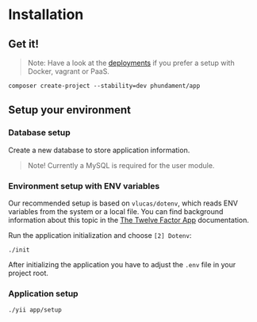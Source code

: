 Installation
============

Get it!
-------

> Note: Have a look at the [deployments](50-deploy.md) if you prefer a setup with Docker, vagrant or PaaS.

```
composer create-project --stability=dev phundament/app
```

Setup your environment
----------------------

### Database setup

Create a new database to store application information.

> Note! Currently a MySQL is required for the user module.

### Environment setup with ENV variables

Our recommended setup is based on `vlucas/dotenv`, which reads ENV variables from the system or a local file. You can find background information about this topic in the [The Twelve Factor App](http://12factor.net/config) documentation.

Run the application initialization and choose `[2] Dotenv`:

    ./init

After initializing the application you have to adjust the `.env` file in your project root.

### Application setup

```
./yii app/setup
```
